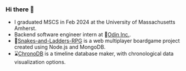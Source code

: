 ### Hi there 👋

- I graduated MSCS in Feb 2024 at the University of Massachusetts Amherst.
- Backend software engineer intern at 🔨[Odin Inc.](https://odin-inc.com/).
- 🎲[Snakes-and-Ladders-RPG](https://jkvin114.github.io/Snakes-and-Ladders-RPG-wiki/index.html) is a web multiplayer boardgame project created using Node.js and MongoDB.
- ⌛️[ChronoDB](https://jkvin114.github.io/chronodb-lite) is a timeline database maker, with chronological data visualization options.

<!--
**jkvin114/jkvin114** is a ✨ _special_ ✨ repository because its `README.md` (this file) appears on your GitHub profile.

[![My GitHub Language Stats](https://github-readme-stats.vercel.app/api/top-langs/?username=jkvin114&langs_count=6&theme=tokyonight)]()
Here are some ideas to get you started:

- 🔭 I’m currently working on ...
- 🌱 I’m currently learning ...
- 👯 I’m looking to collaborate on ...
- 🤔 I’m looking for help with ...
- 💬 Ask me about ...
- 📫 How to reach me: ...
- 😄 Pronouns: ...
- ⚡ Fun fact: ...
-->
